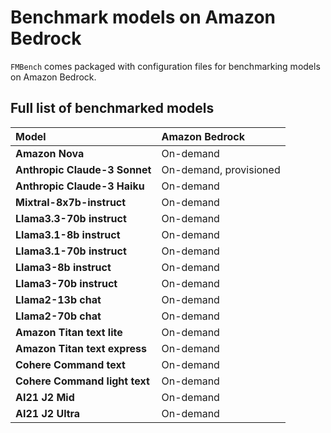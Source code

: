 # Benchmark models on Amazon Bedrock

`FMBench` comes packaged with configuration files for benchmarking models on Amazon Bedrock. 

## Full list of benchmarked models

| Model                           | Amazon Bedrock                     |
|:--------------------------------|:-----------------------------------|
| **Amazon Nova**                  | On-demand                          |
| **Anthropic Claude-3 Sonnet**    | On-demand, provisioned             |
| **Anthropic Claude-3 Haiku**     | On-demand                          |
| **Mixtral-8x7b-instruct**        | On-demand                          |
| **Llama3.3-70b instruct**        | On-demand                          |
| **Llama3.1-8b instruct**         | On-demand                          |
| **Llama3.1-70b instruct**        | On-demand                          |
| **Llama3-8b instruct**           | On-demand                          |
| **Llama3-70b instruct**          | On-demand                          |
| **Llama2-13b chat**              | On-demand                          |
| **Llama2-70b chat**              | On-demand                          |
| **Amazon Titan text lite**       | On-demand                          |
| **Amazon Titan text express**    | On-demand                          |
| **Cohere Command text**          | On-demand                          |
| **Cohere Command light text**    | On-demand                          |
| **AI21 J2 Mid**                  | On-demand                          |
| **AI21 J2 Ultra**                | On-demand                          |